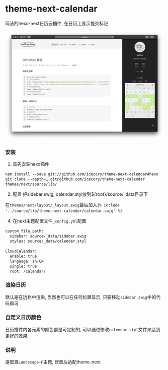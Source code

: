 # theme-next-calendar

简洁的hexo-next日历云插件, 在日历上显示提交标记

![](example.png)

### 安装

1. 首先安装hexo插件

```shell
npm install --save git://github.com/icecory/theme-next-calendar#hexo
git clone --depth=1 git@github.com/icecory/theme-next-calendar themes/next/source/lib/
```

2. 配置
把sidebar.swig, calendar.styl放到${root}/source/_data目录下

在`themes/next/layout/_layout.swig`最后加入`{% include '../source/lib/theme-next-calendar/calendar.swig' %}`

4. 在next主题配置文件`_config.yml`配置
```ymal
custom_file_path:
  sidebar: source/_data/sidebar.swig
  styles: source/_data/calendar.styl

CloudCalendar:
  enable: true
  language: zh-CN
  single: true
  root: /calendar/
```

### 渲染日历

默认是在边栏中渲染, 当然也可以在任何位置显示, 只要移动`sidebar.swig`中的代码即可

### 自定义日历颜色

日历插件内各元素的颜色都是可定制的, 可以通过修改`calendar.styl`文件来达到更好的效果.

### 说明

提取自`Landscape-F`主题, 修改后适配theme-next
